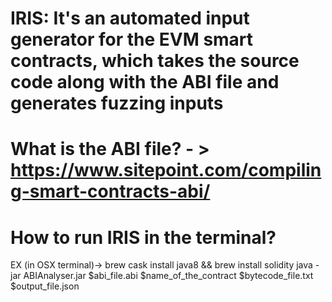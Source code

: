 # IRIS: It's an automated input generator for the EVM smart contracts, which takes the source code along with the ABI file and generates fuzzing inputs


# What is the ABI file?  - > https://www.sitepoint.com/compiling-smart-contracts-abi/

# How to run IRIS in the terminal? 

EX (in OSX terminal)->  brew cask install java8 && brew install solidity
java -jar ABIAnalyser.jar $abi_file.abi $name_of_the_contract $bytecode_file.txt $output_file.json



